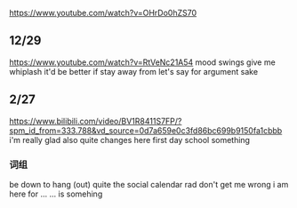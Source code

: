 https://www.youtube.com/watch?v=OHrDo0hZS70

## 12/29
https://www.youtube.com/watch?v=RtVeNc21A54
mood swings
give me whiplash
it'd be better if
stay away from
let's say
for argument sake

## 2/27
https://www.bilibili.com/video/BV1R8411S7FP/?spm_id_from=333.788&vd_source=0d7a659e0c3fd86bc699b9150fa1cbbb
i'm really glad
also quite changes here
first day school
something
### 词组
be down to
hang (out)
quite the
social calendar
rad
don't get me wrong
i am here for ...
... is somehing